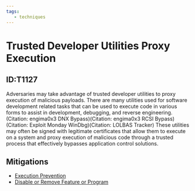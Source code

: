```yaml
---
tags:
   - techniques
---
```

# Trusted Developer Utilities Proxy Execution
## ID:T1127
Adversaries may take advantage of trusted developer utilities to proxy execution of malicious payloads. There are many utilities used for software development related tasks that can be used to execute code in various forms to assist in development, debugging, and reverse engineering.(Citation: engima0x3 DNX Bypass)(Citation: engima0x3 RCSI Bypass)(Citation: Exploit Monday WinDbg)(Citation: LOLBAS Tracker) These utilities may often be signed with legitimate certificates that allow them to execute on a system and proxy execution of malicious code through a trusted process that effectively bypasses application control solutions.
## Mitigations
* [Execution Prevention](mitigations/M1038)
* [Disable or Remove Feature or Program](mitigations/M1042)
